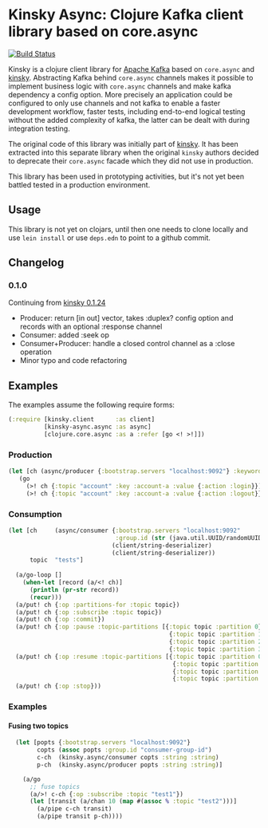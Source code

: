 Kinsky Async: Clojure Kafka client library based on core.async
==============================================================

[![Build Status](https://secure.travis-ci.org/fmjrey/kinsky-async.svg)](http://travis-ci.org/fmjrey/kinsky-async)

Kinsky is a clojure client library for [Apache Kafka](http://kafka.apache.org)
based on `core.async` and [kinsky](https://github.com/pyr/kinsky).
Abstracting Kafka behind `core.async` channels makes it possible to implement
business logic with `core.async` channels and make kafka dependency a config
option. More precisely an application could be configured to only use channels
and not kafka to enable a faster development workflow, faster tests,
including end-to-end logical testing without the added complexity of kafka,
the latter can be dealt with during integration testing.

The original code of this library was initially part of
[kinsky](https://github.com/pyr/kinsky). It has been extracted into this
separate library when the original `kinsky` authors decided to deprecate
their `core.async` facade which they did not use in production.

This library has been used in prototyping activities, but it's not yet been
battled tested in a production environment. 

## Usage

This library is not yet on clojars, until then one needs to clone locally
and use `lein install` or use `deps.edn` to point to a github commit.

## Changelog

### 0.1.0

Continuing from [kinsky 0.1.24](https://github.com/pyr/kinsky)
- Producer: return [in out] vector, takes :duplex? config option
  and records with an optional :response channel
- Consumer: added :seek op
- Consumer+Producer: handle a closed control channel as a :close operation
- Minor typo and code refactoring

## Examples

The examples assume the following require forms:

```clojure
(:require [kinsky.client      :as client]
          [kinsky-async.async :as async]
          [clojure.core.async :as a :refer [go <! >!]])
```

### Production

```clojure
(let [ch (async/producer {:bootstrap.servers "localhost:9092"} :keyword :edn)]
   (go
     (>! ch {:topic "account" :key :account-a :value {:action :login}})
     (>! ch {:topic "account" :key :account-a :value {:action :logout}})))
```

### Consumption

```clojure
(let [ch     (async/consumer {:bootstrap.servers "localhost:9092"
                              :group.id (str (java.util.UUID/randomUUID))}
                             (client/string-deserializer)
                             (client/string-deserializer))
      topic  "tests"]
						  
  (a/go-loop []
    (when-let [record (a/<! ch)]
      (println (pr-str record))
      (recur)))
  (a/put! ch {:op :partitions-for :topic topic})
  (a/put! ch {:op :subscribe :topic topic})
  (a/put! ch {:op :commit})
  (a/put! ch {:op :pause :topic-partitions [{:topic topic :partition 0}
                                             {:topic topic :partition 1}
                                             {:topic topic :partition 2}
                                             {:topic topic :partition 3}]})
  (a/put! ch {:op :resume :topic-partitions [{:topic topic :partition 0}
                                              {:topic topic :partition 1}
                                              {:topic topic :partition 2}
                                              {:topic topic :partition 3}]})
  (a/put! ch {:op :stop}))
```

### Examples

#### Fusing two topics

```clojure
  (let [popts {:bootstrap.servers "localhost:9092"}
        copts (assoc popts :group.id "consumer-group-id")
        c-ch  (kinsky.async/consumer copts :string :string)
        p-ch  (kinsky.async/producer popts :string :string)]

    (a/go
      ;; fuse topics
	  (a/>! c-ch {:op :subscribe :topic "test1"})
      (let [transit (a/chan 10 (map #(assoc % :topic "test2")))]
        (a/pipe c-ch transit)
        (a/pipe transit p-ch))))
```

